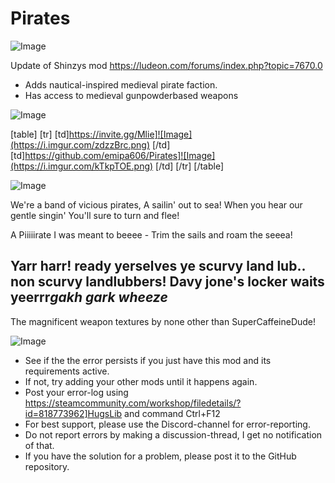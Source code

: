 # Pirates

![Image](https://i.imgur.com/WAEzk68.png)

Update of Shinzys mod
https://ludeon.com/forums/index.php?topic=7670.0

- Adds nautical-inspired medieval pirate faction.
- Has access to medieval gunpowderbased weapons

![Image](https://i.imgur.com/7Gzt3Rg.png)


[table]
	[tr]
		[td]https://invite.gg/Mlie]![Image](https://i.imgur.com/zdzzBrc.png)
[/td]
		[td]https://github.com/emipa606/Pirates]![Image](https://i.imgur.com/kTkpTOE.png)
[/td]
	[/tr]
[/table]
	
![Image](https://i.imgur.com/NOW7jU1.png)


We&apos;re a band of vicious pirates, A sailin&apos; out to sea! 
When you hear our gentle singin&apos; You&apos;ll sure to turn and flee!

A Piiiiirate I was meant to beeee - Trim the sails and roam the seeea!

Yarr harr! ready yerselves ye scurvy land lub.. non scurvy landlubbers! Davy jone&apos;s locker waits yeerrr*gakh* *gark* *wheeze*
---
The magnificent weapon textures by none other than SuperCaffeineDude!


![Image](https://i.imgur.com/Rs6T6cr.png)



-  See if the the error persists if you just have this mod and its requirements active.
-  If not, try adding your other mods until it happens again.
-  Post your error-log using https://steamcommunity.com/workshop/filedetails/?id=818773962]HugsLib and command Ctrl+F12
-  For best support, please use the Discord-channel for error-reporting.
-  Do not report errors by making a discussion-thread, I get no notification of that.
-  If you have the solution for a problem, please post it to the GitHub repository.



